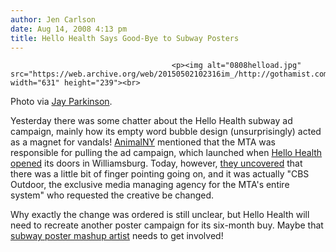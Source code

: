 ```yaml
---
author: Jen Carlson
date: Aug 14, 2008 4:13 pm
title: Hello Health Says Good-Bye to Subway Posters
---
```


	
										<p><img alt="0808helload.jpg" src="https://web.archive.org/web/20150502102316im_/http://gothamist.com/attachments/arts_jen/0808helload.jpg" width="631" height="239"><br>
<span class="photo_caption">Photo via <a href="https://web.archive.org/web/20150502102316/http://blog.jayparkinsonmd.com/">Jay Parkinson</a>.</span></p>

<p>Yesterday there was some chatter about the Hello Health subway ad campaign, mainly how its empty word bubble design (unsurprisingly) acted as a magnet for vandals! <a href="https://web.archive.org/web/20150502102316/http://animalnewyork.com/news/2008/08/mta-bursts-thoughtbubble-subwa.php">AnimalNY</a> mentioned that the MTA was responsible for pulling the ad campaign, which launched when <a href="https://web.archive.org/web/20150502102316/http://gothamist.com/2008/07/29/dr_jay_parkison_and_williamsburg_sa.php">Hello Health opened</a> its doors in Williamsburg. Today, however, <a href="https://web.archive.org/web/20150502102316/http://animalnewyork.com/news/2008/08/cbs-blatantly-lied-blamed-mta.php">they uncovered</a> that there was a little bit of finger pointing going on, and it was actually &quot;CBS Outdoor, the exclusive media managing agency for the MTA&apos;s entire system&quot; who requested the creative be changed.  </p>

<p>Why exactly the change was ordered is still unclear, but Hello Health will need to recreate another poster campaign for its six-month buy.  Maybe that <a href="https://web.archive.org/web/20150502102316/http://gothamist.com/2008/04/21/subway_ad_mashu.php">subway poster mashup artist</a> needs to get involved!</p>					
										
									
				